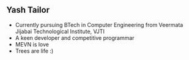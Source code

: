 ## Yash Tailor

- Currently pursuing BTech in Computer Engineering from Veermata Jijabai Technological Institute, VJTI
- A keen developer and competitive programmar
- MEVN is love
- Trees are life :)


